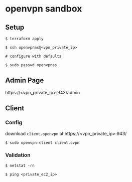 # openvpn sandbox

## Setup
```
$ terraform apply

$ ssh openvpnas@<vpn_private_ip>

# configure with defaults

$ sudo passwd openvpnas
```

## Admin Page

https://<vpn_private_ip>:943/admin



## Client

### Config

download `client.openvpn` at https://<vpn_private_ip>:943/


```
$ sudo openvpn-client client.ovpn
```

### Validation

```
$ netstat -rn

$ ping <private_ec2_ip>
```